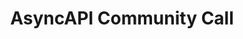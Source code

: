 ---
title: 'AsyncAPI Community Call'
tag: COMMUNITY CALL
description: 'Join us for our upcoming community call to see what’s on our roadmap, early feature demos and product updates from our engineering team.
'
weight: 1
cover: https://cdn.dribbble.com/users/499731/screenshots/6648311/viceland_assets.png
Date: SEP 29, 2022
Time: 8AM UTC
---